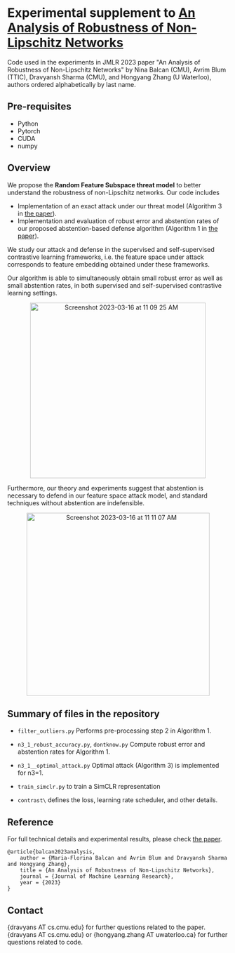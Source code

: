 # Experimental supplement to [An Analysis of Robustness of Non-Lipschitz Networks](https://arxiv.org/abs/2010.06154)

Code used in the experiments in JMLR 2023 paper "An Analysis of Robustness of Non-Lipschitz Networks" by Nina Balcan (CMU), Avrim Blum (TTIC), Dravyansh Sharma (CMU), and Hongyang Zhang (U Waterloo), authors ordered alphabetically by last name.


## Pre-requisites
- Python
- Pytorch
- CUDA
- numpy

## Overview

We propose the **Random Feature Subspace threat model** to better understand the robustness of non-Lipschitz networks. Our code includes
- Implementation of an exact attack under our threat model (Algorithm 3 in [the paper](https://arxiv.org/abs/2010.06154)).
- Implementation and evaluation of robust error and abstention rates of our proposed abstention-based defense algorithm (Algorithm 1 in [the paper](https://arxiv.org/abs/2010.06154)).

We study our attack and defense in the supervised and self-supervised contrastive learning frameworks, i.e. the feature space under attack corresponds to feature embedding obtained under these frameworks.

Our algorithm is able to simultaneously obtain small robust error as well as small abstention rates, in both supervised and self-supervised contrastive learning settings.

<p align="center">
<img width="400" alt="Screenshot 2023-03-16 at 11 09 25 AM" src="https://user-images.githubusercontent.com/2097750/225660693-04d1702a-5686-4850-9fd1-79508a4885b2.png">
</p>

Furthermore, our theory and experiments suggest that abstention is necessary to defend in our feature space attack model, and standard techniques without abstention are indefensible.

<p align="center">
<img width="417" alt="Screenshot 2023-03-16 at 11 11 07 AM" src="https://user-images.githubusercontent.com/2097750/225661160-9aa79749-9f7e-4f2f-96b4-2e12b4ece33a.png">
</p>


## Summary of files in the repository

- `filter_outliers.py`
	Performs pre-processing step 2 in Algorithm 1.

- `n3_1_robust_accuracy.py`, `dontknow.py`
	Compute robust error and abstention rates for Algorithm 1.

- `n3_1__optimal_attack.py`
	Optimal attack (Algorithm 3) is implemented for n3=1.
	
- `train_simclr.py`
	to train a SimCLR representation

- `contrast\`
	defines the loss, learning rate scheduler, and other details.
	
	
## Reference
For full technical details and experimental results, please check [the paper](https://arxiv.org/abs/2010.06154).

```
@article{balcan2023analysis, 
	author = {Maria-Florina Balcan and Avrim Blum and Dravyansh Sharma and Hongyang Zhang}, 
	title = {An Analysis of Robustness of Non-Lipschitz Networks}, 
	journal = {Journal of Machine Learning Research},
	year = {2023}
}
```


## Contact
{dravyans AT cs.cmu.edu} for further questions related to the paper.
{dravyans AT cs.cmu.edu} or {hongyang.zhang AT uwaterloo.ca} for further questions related to code.
